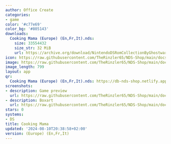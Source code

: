 ```yaml
---
author: Office Create
categories:
- game
color: '#c77e69'
color_bg: '#805143'
downloads:
  Cooking Mama (Europe) (En,Fr,It).nds:
    size: 33554432
    size_str: 32 MiB
    url: https://archive.org/download/NintendoDSRomCollectionByGhostware/Cooking%20Mama%20%28Europe%29%20%28En%2CFr%2CIt%29.nds
icon: https://raw.githubusercontent.com/TheRinzler65/NDS-Shop/main/docs/assets/images/icons/cookingmama.png
image: https://raw.githubusercontent.com/TheRinzler65/NDS-Shop/main/docs/assets/images/icons/cookingmama.png
image_length: 799
layout: app
qr:
  Cooking Mama (Europe) (En,Fr,It).nds: https://db-nds-shop.netlify.app/assets/images/qr/cooking-mama-europe-enfrit-nds.png
screenshots:
- description: Game preview
  url: https://raw.githubusercontent.com/TheRinzler65/NDS-Shop/main/docs/assets/images/screenshots/cookingmama/cookingmama.png
- description: Boxart
  url: https://raw.githubusercontent.com/TheRinzler65/NDS-Shop/main/docs/assets/images/boxart/Cooking%20Mama%20(Europe)%20(En%2CFr%2CIt).nds.png
stars: 0
systems:
- DS
title: Cooking Mama
updated: '2024-08-10T20:38:58+02:00'
version: (Europe) (En,Fr,It)
---
```

